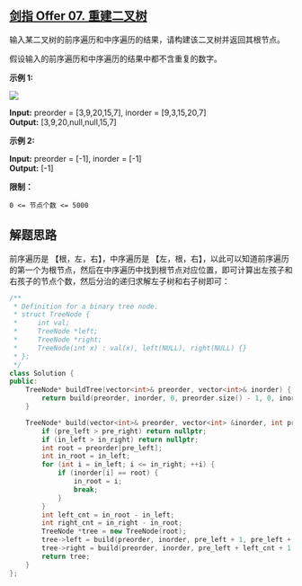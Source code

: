 ## [剑指 Offer 07. 重建二叉树](https://leetcode.cn/problems/zhong-jian-er-cha-shu-lcof/)

输入某二叉树的前序遍历和中序遍历的结果，请构建该二叉树并返回其根节点。

假设输入的前序遍历和中序遍历的结果中都不含重复的数字。

**示例 1:**

![](https://assets.leetcode.com/uploads/2021/02/19/tree.jpg)

**Input:** preorder = [3,9,20,15,7], inorder = [9,3,15,20,7]  
**Output:** [3,9,20,null,null,15,7]

**示例 2:**

**Input:** preorder = [-1], inorder = [-1]  
**Output:** [-1]

**限制：**

`0 <= 节点个数 <= 5000`

## 解题思路

前序遍历是 【根，左，右】，中序遍历是 【左，根，右】，以此可以知道前序遍历的第一个为根节点，然后在中序遍历中找到根节点对应位置，即可计算出左孩子和右孩子的节点个数，然后分治的递归求解左子树和右子树即可：

```cpp
/**
 * Definition for a binary tree node.
 * struct TreeNode {
 *     int val;
 *     TreeNode *left;
 *     TreeNode *right;
 *     TreeNode(int x) : val(x), left(NULL), right(NULL) {}
 * };
 */
class Solution {
public:
    TreeNode* buildTree(vector<int>& preorder, vector<int>& inorder) {
        return build(preorder, inorder, 0, preorder.size() - 1, 0, inorder.size() - 1);
    }

    TreeNode* build(vector<int>& preorder, vector<int> &inorder, int pre_left, int pre_right, int in_left, int in_right) {
        if (pre_left > pre_right) return nullptr;
        if (in_left > in_right) return nullptr;
        int root = preorder[pre_left];
        int in_root = in_left;
        for (int i = in_left; i <= in_right; ++i) {
            if (inorder[i] == root) {
                in_root = i;
                break;
            }
        }
        int left_cnt = in_root - in_left;
        int right_cnt = in_right - in_root;
        TreeNode *tree = new TreeNode(root);
        tree->left = build(preorder, inorder, pre_left + 1, pre_left + left_cnt, in_left, in_root - 1);
        tree->right = build(preorder, inorder, pre_left + left_cnt + 1, pre_right, in_root + 1, in_right);
        return tree;
    }
};
```